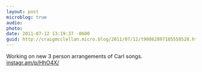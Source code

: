 ```yaml
---
layout: post
microblog: true
audio: 
photo: 
date: 2011-07-12 13:19:37 -0600
guid: http://craigmcclellan.micro.blog/2011/07/12/t90862897185558528.html
---
```

Working on new 3 person arrangements of Carl songs.  [instagr.am/p/HhO4X/](http://instagr.am/p/HhO4X/)
